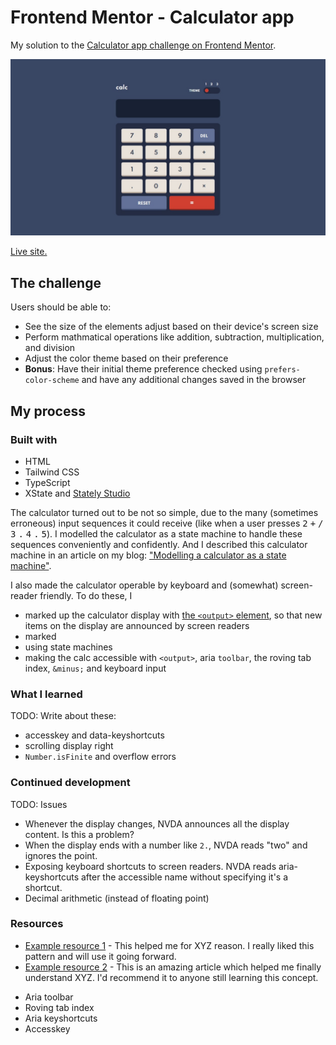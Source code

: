 # Frontend Mentor - Calculator app

My solution to the [Calculator app challenge on Frontend Mentor](https://www.frontendmentor.io/challenges/calculator-app-9lteq5N29).

![A screenshot of my solution.](./screenshot.jpeg)

[Live site.](https://mubaraqwahab.github.io/frontendmentor/12-calculator-app-main/)

## The challenge

Users should be able to:

- See the size of the elements adjust based on their device's screen size
- Perform mathmatical operations like addition, subtraction, multiplication, and division
- Adjust the color theme based on their preference
- **Bonus**: Have their initial theme preference checked using `prefers-color-scheme` and have any additional changes saved in the browser


## My process

### Built with

- HTML
- Tailwind CSS
- TypeScript
- XState and [Stately Studio](http://stately.ai/)

The calculator turned out to be not so simple, due to the many (sometimes erroneous) input sequences it could receive (like when a user presses <kbd>2</kbd> <kbd>+</kbd> <kbd>/</kbd> <kbd>3</kbd> <kbd>.</kbd> <kbd>4</kbd> <kbd>.</kbd> <kbd>5</kbd>). I modelled the calculator as a state machine to handle these sequences conveniently and confidently. And I described this calculator machine in an article on my blog: ["Modelling a calculator as a state machine"](https://mubaraqwahab.github.io/blog/calculator/).

I also made the calculator operable by keyboard and (somewhat) screen-reader friendly. To do these, I

* marked up the calculator display with [the `<output>` element](https://developer.mozilla.org/en-US/docs/Web/HTML/Element/output), so that new items on the display are announced by screen readers
* marked
* using state machines
* making the calc accessible with `<output>`, aria `toolbar`, the roving tab index, `&minus;` and keyboard input

### What I learned

TODO: Write about these:

* accesskey and data-keyshortcuts
* scrolling display right
* `Number.isFinite` and overflow errors

### Continued development

TODO: Issues

* Whenever the display changes, NVDA announces all the display content. Is this a problem?
* When the display ends with a number like `2.`, NVDA reads "two" and ignores the point.
* Exposing keyboard shortcuts to screen readers. NVDA reads aria-keyshortcuts after the accessible name without specifying it's a shortcut.
* Decimal arithmetic (instead of floating point)

### Resources

- [Example resource 1](https://www.example.com) - This helped me for XYZ reason. I really liked this pattern and will use it going forward.
- [Example resource 2](https://www.example.com) - This is an amazing article which helped me finally understand XYZ. I'd recommend it to anyone still learning this concept.

* Aria toolbar
* Roving tab index
* Aria keyshortcuts
* Accesskey
